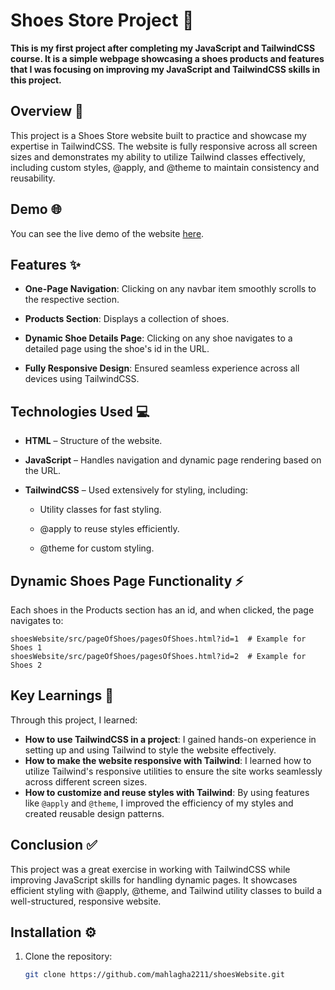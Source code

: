 # Shoes Store Project 👞

**This is my first project after completing my JavaScript and TailwindCSS course. It is a simple webpage showcasing a shoes products and features that I was focusing on improving my JavaScript and TailwindCSS skills in this project.**
## Overview 📝

This project is a Shoes Store website built to practice and showcase my expertise in TailwindCSS. The website is fully responsive across all screen sizes and demonstrates my ability to   utilize Tailwind classes effectively, including custom styles, @apply, and @theme to maintain consistency and reusability.


## Demo 🌐

You can see the live demo of the website [here](https://mahlagha2211.github.io/shoesWebsite/).


## Features ✨

- **One-Page Navigation**: Clicking on any navbar item smoothly scrolls to the respective section.

- **Products Section**: Displays a collection of shoes.

- **Dynamic Shoe Details Page**: Clicking on any shoe navigates to a detailed page using the shoe's id in the URL.

- **Fully Responsive Design**: Ensured seamless experience across all devices using TailwindCSS.


## Technologies Used 💻

- **HTML** – Structure of the website.

- **JavaScript** – Handles navigation and dynamic page rendering based on the URL.

- **TailwindCSS** – Used extensively for styling, including:

   - Utility classes for fast styling.

   - @apply to reuse styles efficiently.

   - @theme for custom styling.

 
## Dynamic Shoes Page Functionality ⚡

Each shoes in the Products section has an id, and when clicked, the page navigates to:

```
shoesWebsite/src/pageOfShoes/pagesOfShoes.html?id=1  # Example for Shoes 1
shoesWebsite/src/pageOfShoes/pagesOfShoes.html?id=2  # Example for Shoes 2

```

## Key Learnings 🧠

Through this project, I learned:

- **How to use TailwindCSS in a project**: I gained hands-on experience in setting up and using Tailwind to style the website effectively.
- **How to make the website responsive with Tailwind**: I learned how to utilize Tailwind's responsive utilities to ensure the site works seamlessly across different screen sizes. 
- **How to customize and reuse styles with Tailwind**: By using features like `@apply` and `@theme`, I improved the efficiency of my styles and created reusable design patterns. 

## Conclusion ✅

This project was a great exercise in working with TailwindCSS while improving JavaScript skills for handling dynamic pages. It showcases efficient styling with @apply, @theme, and Tailwind utility classes to build a well-structured, responsive website.


## Installation ⚙️

1. Clone the repository:
   ```bash
   git clone https://github.com/mahlagha2211/shoesWebsite.git


